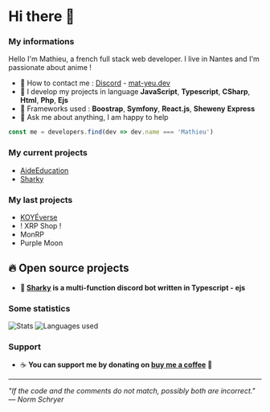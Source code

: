 # Hi there 👋 

### My informations
Hello I'm Mathieu, a french full stack web developer. I live in Nantes and I'm passionate about anime !
- 🔭 How to contact me : [Discord](https://discord.com/users/916444775861850175) - [mat-yeu.dev](https://mat-yeu.dev)
- 🌱 I develop my projects in language __JavaScript__, __Typescript__, __CSharp__, __Html__, __Php__, __Ejs__
- 🍉 Frameworks used : __Boostrap__, __Symfony__, __React.js__, __Sheweny__ __Express__
- 🎈 Ask me about anything, I am happy to help
```javascript
const me = developers.find(dev => dev.name === 'Mathieu')
```

### My current projects 
- [AideEducation](https://aideeducation.fr)
- [Sharky](https://github.com/matyeu/sharky)


### My last projects
- [KOYÉverse](https://koye.io)
- ! XRP Shop !
- MonRP
- Purple Moon

## 🔥 Open source projects
- **🦈 [Sharky](https://github.com/matyeu/sharky) is a multi-function discord bot written in Typescript - ejs**


### Some statistics
<img alt="Stats" src="https://github-readme-stats-git-master-matyeu.vercel.app/api?username=matyeu&show_icons=true&hide_border=true&theme=tokyonight" />
<img alt="Languages used" src="https://github-readme-stats-git-master-matyeu.vercel.app/api/top-langs?username=matyeu&show_icons=true&theme=tokyonight&layout=compact" />

### Support
- ☕️ **You can support me by donating on [buy me a coffee](https://www.buymeacoffee.com/matyeu) 💖**

---

*"If the code and the comments do not match, possibly both are incorrect." — Norm Schryer*
